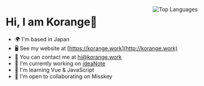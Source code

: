 <a href="https://github.com/k0range" align="left"><img src="https://github-readme-stats.vercel.app/api/top-langs/?username=k0range&langs_count=10&title_color=0891b2&text_color=ffffff&icon_color=0891b2&bg_color=1c1917&hide_border=true&locale=en&custom_title=Top%20%Languages" alt="Top Languages" align=right /></a>

Hi, I am Korange👋
========================

* 🌍  I'm based in Japan
* 🖥️  See my website at [https://korange.work](http://korange.work)
* 📧  You can contact me at [hi@korange.work](mailto:hi@korange.work)
* 🚀  I'm currently working on [ideaNote](http://ideanoteapp.com/)
* 🧠  I'm learning Vue & JavaScript
* 🤝  I'm open to collaborating on Misskey

